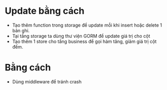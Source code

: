 # Update bằng cách
- Tạo thêm function trong storage để update mỗi khi insert hoặc delete 1 bản ghi.
- Tại tầng storage ta dùng thư viện GORM để update giá trị cho cột
- Tạo thêm 1 store cho tầng business để gọi hàm tăng, giảm giá trị cột đếm.
# Bằng cách
- Dùng middleware để tránh crash
